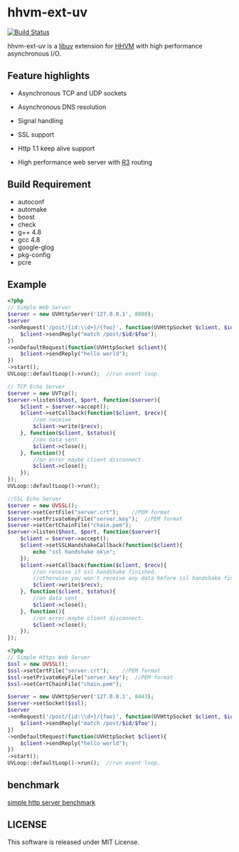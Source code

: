 hhvm-ext-uv
================

[![Build Status](https://travis-ci.org/RickySu/hhvm-ext-uv.svg?branch=master)](https://travis-ci.org/RickySu/hhvm-ext-uv)

hhvm-ext-uv is a [libuv](https://github.com/joyent/libuv) 
extension for [HHVM](https://github.com/facebook/hhvm/) 
with high performance asynchronous I/O.

## Feature highlights

* Asynchronous TCP and UDP sockets

* Asynchronous DNS resolution

* Signal handling

* SSL support

* Http 1.1 keep alive support

* High performance web server with [R3](https://github.com/c9s/r3) routing

## Build Requirement

* autoconf
* automake
* boost
* check
* g++ 4.8
* gcc 4.8
* google-glog
* pkg-config
* pcre

Example
--------------------

```php
<?php
// Simple Web Server
$server = new UVHttpServer('127.0.0.1', 8080);
$server
->onRequest('/post/{id:\\d+}/{foo}', function(UVHttpSocket $client, $id, $foo){
    $client->sendReply("match /post/$id/$foo");
})
->onDefaultRequest(function(UVHttpSocket $client){
    $client->sendReply("hello world");
})
->start();
UVLoop::defaultLoop()->run();  //run event loop.
```

```php
// TCP Echo Server
$server = new UVTcp();
$server->listen($host, $port, function($server){
    $client = $server->accept();
    $client->setCallback(function($client, $recv){
        //on receive
        $client->write($recv);
    }, function($client, $status){
        //on data sent
        $client->close();
    }, function(){
        //on error maybe client disconnect.
        $client->close();
    });
});
UVLoop::defaultLoop()->run();
```

```php
//SSL Echo Server
$server = new UVSSL();
$server->setCertFile("server.crt");    //PEM format
$server->setPrivateKeyFile("server.key");  //PEM format
$server->setCertChainFile("chain.pem");
$server->listen($host, $port, function($server){
    $client = $server->accept();
    $client->setSSLHandshakeCallback(function($client){
        echo "ssl handshake ok\n";
    });
    $client->setCallback(function($client, $recv){
        //on receive if ssl handshake finished.
        //otherwise you won't receive any data before ssl handshake finished
        $client->write($recv);
    }, function($client, $status){
        //on data sent
        $client->close();
    }, function(){
        //on error maybe client disconnect.
        $client->close();
    });
});
```

```php
<?php
// Simple Https Web Server
$ssl = new UVSSL();
$ssl->setCertFile("server.crt");    //PEM format
$ssl->setPrivateKeyFile("server.key");  //PEM format
$ssl->setCertChainFile("chain.pem");

$server = new UVHttpServer('127.0.0.1', 8443);
$server->setSocket($ssl);
$server
->onRequest('/post/{id:\\d+}/{foo}', function(UVHttpSocket $client, $id, $foo){
    $client->sendReply("match /post/$id/$foo");
})
->onDefaultRequest(function(UVHttpSocket $client){
    $client->sendReply("hello world");
})
->start();
UVLoop::defaultLoop()->run();  //run event loop.
```

## benchmark

[simple http server benchmark](https://gist.github.com/RickySu/8edb9bcc58829e5478ac)

## LICENSE

This software is released under MIT License.
